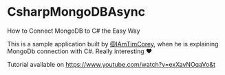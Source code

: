 # CsharpMongoDBAsync
How to Connect MongoDB to C# the Easy Way

This is a sample application built by [@IAmTimCorey](https://github.com/IAmTimCorey), when he is explaining MongoDb connection with C#. Really interesting ❤️

Tutorial available on https://www.youtube.com/watch?v=exXavNOqaVo&t

